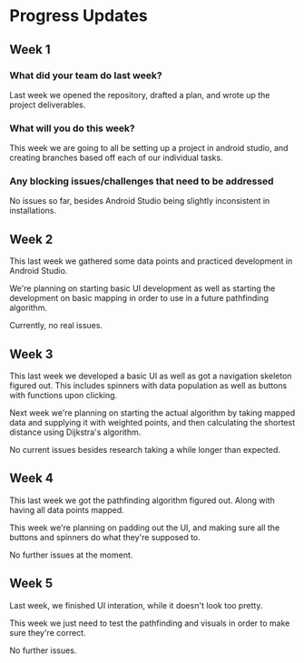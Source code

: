 # Progress Updates

## Week 1

### What did your team do last week?
Last week we opened the repository, drafted a plan, and wrote up the 
project deliverables.

### What will you do this week?
This week we are going to all be setting up a project in android studio, 
and creating branches based off each of our individual tasks.

### Any blocking issues/challenges that need to be addressed
No issues so far, besides Android Studio being slightly inconsistent in 
installations.


## Week 2
This last week we gathered some data points and practiced development in 
Android Studio.

We're planning on starting basic UI development as well as starting the 
development on basic mapping in order to use in a future pathfinding 
algorithm.

Currently, no real issues.

## Week 3
This last week we developed a basic UI as well as got a navigation 
skeleton figured out. This includes spinners with data population as 
well as buttons with functions upon clicking.

Next week we're planning on starting the actual algorithm by taking 
mapped data and supplying it with weighted points, and then calculating 
the shortest distance using Dijkstra's algorithm.

No current issues besides research taking a while longer than expected.

## Week 4
This last week we got the pathfinding algorithm figured out. Along with 
having all data points mapped.

This week we're planning on padding out the UI, and making sure all the 
buttons and spinners do what they're supposed to.

No further issues at the moment.

## Week 5
Last week, we finished UI interation, while it doesn't look too pretty.

This week we just need to test the pathfinding and visuals in order to 
make sure they're correct.

No further issues.
